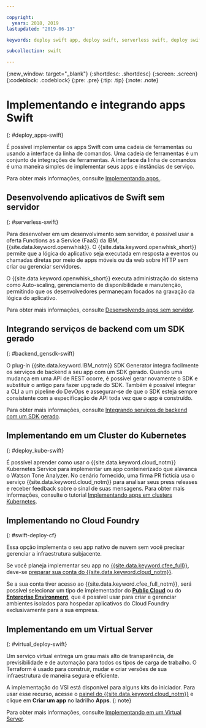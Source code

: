 ```yaml
---

copyright:
  years: 2018, 2019
lastupdated: "2019-06-13"

keywords: deploy swift app, deploy swift, serverless swift, deploy swift cloud foundry, swift kubernetes, swift virtual server

subcollection: swift

---
```


{:new_window: target="_blank"}
{:shortdesc: .shortdesc}
{:screen: .screen}
{:codeblock: .codeblock}
{:pre: .pre}
{:tip: .tip}
{:note: .note}

# Implementando e integrando apps Swift
{: #deploy_apps-swift}

É possível implementar os apps Swift com uma cadeia de ferramentas ou usando a interface da linha de comandos. Uma cadeia de ferramentas é um conjunto de integrações de ferramentas. A interface da linha de comandos é uma maneira simples de implementar seus apps e instâncias de serviço.

Para obter mais informações, consulte  [ Implementando apps ](/docs/apps?topic=creating-apps-create-deploy-app-cli#create-deploy-app-cli).

## Desenvolvendo aplicativos de Swift sem servidor
{: #serverless-swift}

Para desenvolver em um desenvolvimento sem servidor, é possível usar a oferta Functions as a Service (FaaS) da IBM, {{site.data.keyword.openwhisk}}. O {{site.data.keyword.openwhisk_short}} permite que a lógica do aplicativo seja executada em resposta a eventos ou chamadas diretas por meio de apps móveis ou da web sobre HTTP sem criar ou gerenciar servidores.

O {{site.data.keyword.openwhisk_short}} executa administração do sistema como Auto-scaling, gerenciamento de disponibilidade e manutenção, permitindo que os desenvolvedores permaneçam focados na gravação da lógica do aplicativo.

Para obter mais informações, consulte [Desenvolvendo apps sem servidor](/docs/apps/deploying?topic=creating-apps-serverless#serverless).

## Integrando serviços de backend com um SDK gerado
{: #backend_gensdk-swift}

O plug-in {{site.data.keyword.IBM_notm}} SDK Generator integra facilmente os serviços de backend a seu app com um SDK gerado. Quando uma mudança em uma API de REST ocorre, é possível gerar novamente o SDK e substituir o antigo para fazer upgrade do SDK. Também é possível integrar a CLI a um pipeline do DevOps e assegurar-se de que o SDK esteja
sempre consistente com a especificação de API toda vez que o app é construído.

Para obter mais informações, consulte [Integrando serviços de backend com um SDK gerado](/docs/swift/backend?topic=swift-sdkgen-cli#sdkgen-cli).

## Implementando em um Cluster do Kubernetes
{: #deploy_kube-swift}

É possível aprender como usar o {{site.data.keyword.cloud_notm}} Kubernetes Service para implementar um app conteinerizado que alavanca o Watson Tone Analyzer. No cenário fornecido, uma firma PR fictícia usa o serviço {{site.data.keyword.cloud_notm}} para analisar seus press releases e receber feedback sobre o sinal de suas mensagens. Para obter mais informações, consulte o tutorial [Implementando apps em clusters Kubernetes](/docs/containers?topic=containers-cs_apps_tutorial).

## Implementando no Cloud Foundry
{: #swift-deploy-cf}

Essa opção implementa o seu app nativo de nuvem sem você precisar gerenciar a infraestrutura subjacente.

Se você planeja implementar seu app no [{{site.data.keyword.cfee_full}}](/docs/cloud-foundry?topic=cloud-foundry-about), deve-se [preparar sua conta do {{site.data.keyword.cloud_notm}}](/docs/cloud-foundry?topic=cloud-foundry-prepare).

Se a sua conta tiver acesso ao {{site.data.keyword.cfee_full_notm}}, será possível selecionar um tipo de implementador do **[Public Cloud](/docs/cloud-foundry-public?topic=cloud-foundry-public-about-cf)** ou do **[Enterprise Environment](/docs/cloud-foundry-public?topic=cloud-foundry-public-cfee)**, que é possível usar para criar e gerenciar ambientes isolados para hospedar aplicativos do Cloud Foundry exclusivamente para a sua empresa.

## Implementando em um Virtual Server
{: #virtual_deploy-swift}

Um serviço virtual entrega um grau mais alto de transparência, de previsibilidade e de automação para todos os tipos de carga de trabalho. O Terraform é usado para construir, mudar e criar versões de sua infraestrutura de maneira segura e eficiente.

  A implementação do VSI está disponível para alguns kits do iniciador. Para usar esse recurso, acesse o [painel do {{site.data.keyword.cloud_notm}}](https://{DomainName}) e clique em **Criar um app** no ladrilho **Apps**.
  {: note}

Para obter mais informações, consulte [Implementando em um Virtual Server](/docs/vsi?topic=virtual-servers-deploying-to-a-virtual-server).
